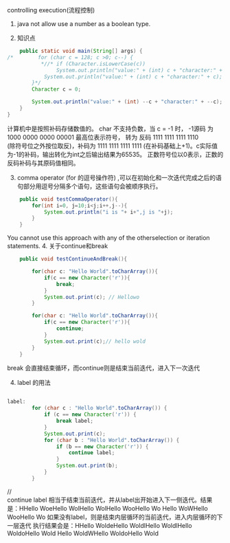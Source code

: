 controlling execution(流程控制)
1. java not allow use a number as a boolean type.

2. 知识点
```java
    public static void main(String[] args) {
/*        for (char c = 128; c >0; c--) {
           *//* if (Character.isLowerCase(c))
                System.out.println("value:" + (int) c + "character:" + c);*//*
            System.out.println("value:" + (int) c + "character:" + c);
        }*/
        Character c = 0;

        System.out.println("value:" + (int) --c + "character:" + --c); // value:65535character:￾
    }
}
```
计算机中是按照补码存储数值的。  char 不支持负数，当 c = -1 时， -1源码 为 1000 0000 0000 00001  最高位表示符号， 转为 反码 1111 1111 1111 1110   
(除符号位之外按位取反)，补码为 1111 1111 1111 1111 (在补码基础上+1)。c实际值为-1的补码，输出转化为int之后输出结果为65535。
正数符号位以0表示，正数的反码补码与其原码值相同。

3. comma operator (for 的逗号操作符) ,可以在初始化和一次迭代完成之后的语句部分用逗号分隔多个语句，这些语句会被顺序执行。
```java
    public void testCommaOperator(){
        for(int i=0, j=10;i<j;i++,j--){
            System.out.println("i is "+ i+",j is "+j);
        }
    }
```
You cannot use this approach with any of the otherselection or iteration statements.
4. 关于continue和break
```java
    public void testContinueAndBreak(){

        for(char c: "Hello World".toCharArray()){
            if(c == new Character('r')){
                break;
            }
            System.out.print(c); // Hellowo
        }

        for(char c: "Hello World".toCharArray()){
            if(c == new Character('r')){
                continue;
            }
            System.out.print(c);// hello wold
        }
    }
```
break 会直接结束循环，而continue则是结束当前迭代，进入下一次迭代

4. label 的用法
```java

label:
        for (char c : "Hello World".toCharArray()) {
            if (c == new Character('r')) {
                break label;
            }
            System.out.print(c);
            for (char b : "Hello World".toCharArray()) {
                if (b == new Character('r')) {
                    continue label;
                }
                System.out.print(b);
            }
        }
```
 //  
 continue label 相当于结束当前迭代，并从label出开始进入下一侧迭代。结果是：HHello WoeHello WolHello WolHello WooHello Wo Hello WoWHello WooHello Wo
 如果没有label，则是结束内层循环的当前迭代，进入内层循环的下一层迭代 执行结果会是：HHello WoldeHello WoldlHello WoldlHello WoldoHello Wold Hello WoldWHello WoldoHello Wold
 
 